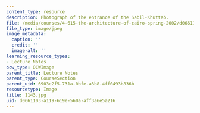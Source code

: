```yaml
---
content_type: resource
description: Photograph of the entrance of the Sabil-Khuttab.
file: /media/courses/4-615-the-architecture-of-cairo-spring-2002/d0661103a119619e560aaff3a6e5a216_1143.jpg
file_type: image/jpeg
image_metadata:
  caption: ''
  credit: ''
  image-alt: ''
learning_resource_types:
- Lecture Notes
ocw_type: OCWImage
parent_title: Lecture Notes
parent_type: CourseSection
parent_uid: 6903e2f5-731a-0bfe-a3b8-4ff0493b836b
resourcetype: Image
title: 1143.jpg
uid: d0661103-a119-619e-560a-aff3a6e5a216
---
```

